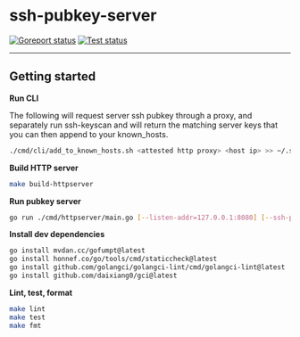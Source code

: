 # ssh-pubkey-server

[![Goreport status](https://goreportcard.com/badge/github.com/flashbots/ssh-pubkey-server)](https://goreportcard.com/report/github.com/flashbots/go-template)
[![Test status](https://github.com/flashbots/ssh-pubkey-server/workflows/Checks/badge.svg?branch=main)](https://github.com/flashbots/go-template/actions?query=workflow%3A%22Checks%22)

---

## Getting started

**Run CLI**

The following will request server ssh pubkey through a proxy, and separately run ssh-keyscan and will return the matching server keys that you can then append to your known_hosts.  

```bash
./cmd/cli/add_to_known_hosts.sh <attested http proxy> <host ip> >> ~/.ssh/known_hosts
```

**Build HTTP server**

```bash
make build-httpserver
```

**Run pubkey server**

```bash
go run ./cmd/httpserver/main.go [--listen-addr=127.0.0.1:8080] [--ssh-pubkey-file=/etc/ssh/ssh_host_ed25519_key.pub]
```

**Install dev dependencies**

```bash
go install mvdan.cc/gofumpt@latest
go install honnef.co/go/tools/cmd/staticcheck@latest
go install github.com/golangci/golangci-lint/cmd/golangci-lint@latest
go install github.com/daixiang0/gci@latest
```

**Lint, test, format**

```bash
make lint
make test
make fmt
```
